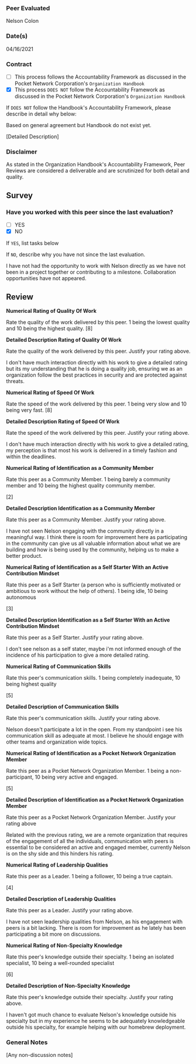 ### Peer Evaluated
Nelson Colon
### Date(s)
04/16/2021
### Contract
- [ ] This process follows the Accountability Framework as discussed in the Pocket Network Corporation's `Organization Handbook`
- [X] This process `DOES NOT` follow the Accountability Framework as discussed in the Pocket Network Corporation's `Organization Handbook`

If `DOES NOT` follow the Handbook's Accountability Framework, please describe in detail why below:

Based on general agreement but Handbook do not exist yet.

[Detailed Description]
### Disclaimer
As stated in the Organization Handbook's Accountability Framework, Peer Reviews are considered a deliverable and are scrutinized for both detail and quality.
## Survey
### Have you worked with this peer since the last evaluation?
- [ ] YES
- [X] NO

If `YES`, list tasks below


If `NO`, describe why you have not since the last evaluation.

I have not had the opportunity to work with Nelson directly as we have not been in a project
together or contributing to a milestone. Collaboration opportunities have not appeared.

## Review
**Numerical Rating of Quality Of Work**

Rate the quality of the work delivered by this peer. 1 being the lowest quality and 10 being the highest quality.
[8]

**Detailed Description Rating of Quality Of Work**

Rate the quality of the work delivered by this peer. Justify your rating above.

I don't have much interaction directly with his work to give a detailed rating but
its my understanding that he is doing a quality job,
ensuring we as an organization follow the best practices in security and are protected against threats.

**Numerical Rating of Speed Of Work**

Rate the speed of the work delivered by this peer. 1 being very slow and 10 being very fast.
[8]

**Detailed Description Rating of Speed Of Work**

Rate the speed of the work delivered by this peer. Justify your rating above.

I don't have much interaction directly with his work to give a detailed rating,
my perception is that most his work is delivered in a timely fashion and within the deadlines.

**Numerical Rating of Identification as a Community Member**

Rate this peer as a Community Member. 1 being barely a community member and 10 being the highest quality community member.

[2]

**Detailed Description Identification as a Community Member**

Rate this peer as a Community Member. Justify your rating above.

I have not seen Nelson engaging with the community directly in a meaningful way. I think there is room for improvement here as participating
in the community can give us all valuable information about what we are building and how is being used by the community,
helping us to make a better product.

**Numerical Rating of Identification as a Self Starter With an Active Contribution Mindset**

Rate this peer as a Self Starter (a person who is sufficiently motivated or ambitious to work without the help of others).
1 being idle, 10 being autonomous

[3]

**Detailed Description Identification as a Self Starter With an Active Contribution Mindset**

Rate this peer as a Self Starter. Justify your rating above.

I don't see nelson as a self stater, maybe i'm not informed enough of the incidence of his participation to give a more
detailed rating.

**Numerical Rating of Communication Skills**

Rate this peer's communication skills. 1 being completely inadequate, 10 being highest quality

[5]

**Detailed Description of Communication Skills**

Rate this peer's communication skills. Justify your rating above.

Nelson doesn't participate a lot in the open. From my standpoint i see his communication skill as adequate at most.
I believe he should engage with other teams and organization wide topics.

**Numerical Rating of Identification as a Pocket Network Organization Member**

Rate this peer as a Pocket Network Organization Member. 1 being a non-participant, 10 being very active and engaged.

[5]

**Detailed Description of Identification as a Pocket Network Organization Member**

Rate this peer as a Pocket Network Organization Member. Justify your rating above

Related with the previous rating, we are a remote organization that requires of the engagement of all the individuals,
communication with peers is essential to be considered an active and engaged member,
currently Nelson is on the shy side and this hinders his rating.


**Numerical Rating of Leadership Qualities**

Rate this peer as a Leader. 1 being a follower, 10 being a true captain.

[4]

**Detailed Description of Leadership Qualities**

Rate this peer as a Leader. Justify your rating above.

I have not seen leadership qualities from Nelson, as his engagement with peers is a bit lacking.
There is room for improvement as he lately has been participating a bit more on discussions.

**Numerical Rating of Non-Specialty Knowledge**

Rate this peer's knowledge outside their specialty. 1 being an isolated specialist, 10 being a well-rounded specialist

[6]

**Detailed Description of Non-Specialty Knowledge**

Rate this peer's knowledge outside their specialty. Justify your rating above.


I haven't got much chance to evaluate Nelson's knowledge outside his specialty
but in my experience he seems to be adequately knowledgeable outside his specialty,
for example helping with our homebrew deployment.



### General Notes
[Any non-discussion notes]
